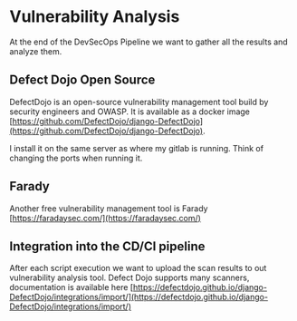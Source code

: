 # Vulnerability Analysis

At the end of the DevSecOps Pipeline we want to gather all the results and analyze them. 

## Defect Dojo Open Source

DefectDojo is an open-source vulnerability management tool build by security engineers and OWASP. It is available as a docker image [https://github.com/DefectDojo/django-DefectDojo](https://github.com/DefectDojo/django-DefectDojo).

I install it on the same server as where my gitlab is running. Think of changing the ports when running it.

## Farady

Another free vulnerability management tool is Farady [https://faradaysec.com/](https://faradaysec.com/)

## Integration into the CD/CI pipeline

After each script execution we want to upload the scan results to out vulnerability analysis tool. Defect Dojo supports many scanners, documentation is available here [https://defectdojo.github.io/django-DefectDojo/integrations/import/](https://defectdojo.github.io/django-DefectDojo/integrations/import/) 



